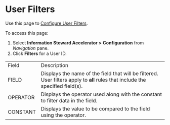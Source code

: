 # User Filters

<div class="use">

Use this page to [Configure User
Filters](Configure_User_Filters_ISA.htm).

</div>

To access this page:

1.  Select **Information Steward Accelerator \>**
    <span style="font-weight: bold;">Configuration</span> from
    *Navigation* pane.
2.  Click <span style="font-weight: bold;">Filters</span> for a User
ID.

|          |                                                                                                                                |
| -------- | ------------------------------------------------------------------------------------------------------------------------------ |
| Field    | Description                                                                                                                    |
| FIELD    | Displays the name of the field that will be filtered. User filters apply to **all** rules that include the specified field(s). |
| OPERATOR | Displays the operator used along with the constant to filter data in the field.                                                |
| CONSTANT | Displays the value to be compared to the field using the operator.                                                             |
